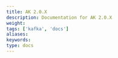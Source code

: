 ```yaml
---
title: AK 2.0.X
description: Documentation for AK 2.0.X
weight: 
tags: ['kafka', 'docs']
aliases: 
keywords: 
type: docs
---
```


